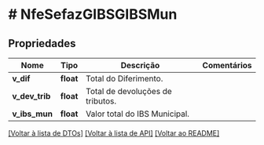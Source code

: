 # # NfeSefazGIBSGIBSMun

## Propriedades

Nome | Tipo | Descrição | Comentários
------------ | ------------- | ------------- | -------------
**v_dif** | **float** | Total do Diferimento. |
**v_dev_trib** | **float** | Total de devoluções de tributos. |
**v_ibs_mun** | **float** | Valor total do IBS Municipal. |

[[Voltar à lista de DTOs]](../../README.md#models) [[Voltar à lista de API]](../../README.md#endpoints) [[Voltar ao README]](../../README.md)
